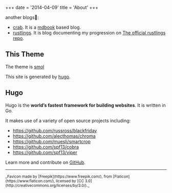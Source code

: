 +++
date = '2014-04-09'
title = 'About'
+++

another blogs🦀:  
- [crab](https://crab.freepackets.net/). It is a [mdbook](https://rust-lang.github.io/mdBook/) based blog.   
- [rustlings](https://rustlings.freepackets.net). It is blog documenting my progression on [The official rustlings repo](https://github.com/rust-lang/rustlings). 


## This Theme

The theme is [smol](https://github.com/colorchestra/smol)

This site is generated by [hugo](https://gohugo.io/).
## Hugo

Hugo is the **world’s fastest framework for building websites**. It is written in Go.

It makes use of a variety of open source projects including:

* https://github.com/russross/blackfriday
* https://github.com/alecthomas/chroma
* https://github.com/muesli/smartcrop
* https://github.com/spf13/cobra
* https://github.com/spf13/viper

Learn more and contribute on [GitHub](https://github.com/gohugoio).

---

<small>
_Favicon made by [Freepik](https://www.freepik.com/), from [Flaticon](https://www.flaticon.com/), licensed by [CC 3.0](http://creativecommons.org/licenses/by/3.0/)._
</small>
